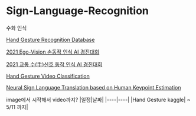 # Sign-Language-Recognition
수화 인식

[Hand Gesture Recognition Database](https://www.kaggle.com/datasets/gti-upm/leapgestrecog/code)


[2021 Ego-Vision 손동작 인식 AI 경진대회](https://dacon.io/competitions/official/235805/overview/description)

[2021 교통 수(手)신호 동작 인식 AI 경진대회](https://dacon.io/competitions/official/235806/overview/description)


[Hand Gesture Video Classification](https://www.kaggle.com/competitions/handgesturevideoclassification)

[Neural Sign Language Translation based on Human Keypoint Estimation](https://rladuddms.tistory.com/94)

image에서 시작해서 video까지?
|일정|날짜|
|----|----|
|Hand Gesture kaggle| ~ 5/11 까지|
